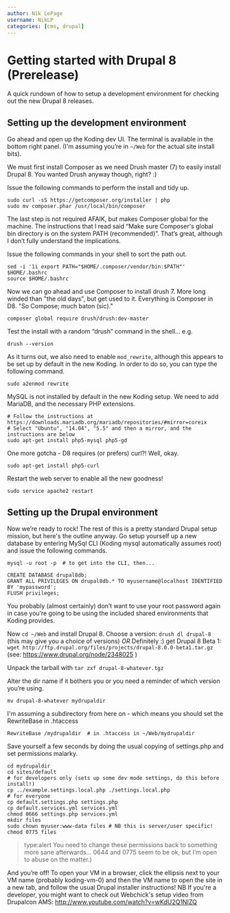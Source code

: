 ```yaml
---
author: Nik LePage
username: NikLP
categories: [cms, drupal]
---
```


# Getting started with Drupal 8 (Prerelease)

A quick rundown of how to setup a development environment for checking out the new Drupal 8 releases.

## Setting up the development environment

Go ahead and open up the Koding dev UI. The terminal is available in the bottom right panel. (I'm assuming you’re in `~/Web` for the actual site install bits).

We must first install Composer as we need Drush master (7) to easily install Drupal 8. You wanted Drush anyway though, right? :)

Issue the following commands to perform the install and tidy up.

    sudo curl -sS https://getcomposer.org/installer | php
    sudo mv composer.phar /usr/local/bin/composer

The last step is not required AFAIK, but makes Composer global for the machine. The instructions that I read said “Make sure Composer's global bin directory is on the system PATH (recommended)”. That’s great, although I don’t fully understand the implications.

Issue the following commands in your shell to sort the path out.

    sed -i '1i export PATH="$HOME/.composer/vendor/bin:$PATH"' $HOME/.bashrc
    source $HOME/.bashrc

Now we can go ahead and use Composer to install drush 7. More long winded than "the old days", but get used to it. Everything is Composer in D8. "So Compose; much baton (sic)."

    composer global require drush/drush:dev-master

Test the install with a random “drush” command in the shell... e.g.

    drush --version

As it turns out, we also need to enable `mod_rewrite`, although this appears to be set up by default in the new Koding. In order to do so, you can type the following command.

    sudo a2enmod rewrite

MySQL is not installed by default in the new Koding setup. We need to add MariaDB, and the necessary PHP extensions.

    # Follow the instructions at https://downloads.mariadb.org/mariadb/repositories/#mirror=coreix
    # Select "Ubuntu", "14.04", "5.5" and then a mirror, and the instructions are below
    sudo apt-get install php5-mysql php5-gd

One more gotcha - D8 requires (or prefers) curl?! Well, okay.

    sudo apt-get install php5-curl

Restart the web server to enable all the new goodness!

    sudo service apache2 restart

## Setting up the Drupal environment

Now we’re ready to rock! The rest of this is a pretty standard Drupal setup mission, but here's the outline anyway. Go setup yourself up a new database by entering MySql CLI (Koding mysql automatically assumes root) and issue the following commands.

    mysql -u root -p  # to get into the CLI, then...

    CREATE DATABASE drupal8db;
    GRANT ALL PRIVILEGES ON drupal8db.* TO myusername@localhost IDENTIFIED BY 'mypassword';
    FLUSH privileges;

You probably (almost certainly) don’t want to use your root password again in case you’re going to be using the included shared environments that Koding provides.

Now `cd ~/Web` and install Drupal 8.
Choose a version: `drush dl drupal-8` (this may give you a choice of versions)
*OR* Definitely :) get Drupal 8 Beta 1: `wget http://ftp.drupal.org/files/projects/drupal-8.0.0-beta1.tar.gz` (see: https://www.drupal.org/node/2348025 )

Unpack the tarball with `tar zxf drupal-8-whatever.tgz`

Alter the dir name if it bothers you or you need a reminder of which version you’re using.

    mv drupal-8-whatever mydrupaldir

I'm assuming a subdirectory from here on - which means you should set the RewriteBase in .htaccess

    RewriteBase /mydrupaldir  # in .htaccess in ~/Web/mydrupaldir

Save yourself a few seconds by doing the usual copying of settings.php and set permissions malarky.

    cd mydrupaldir
    cd sites/default
    # for developers only (sets up some dev mode settings, do this before install!)
    cp ../example.settings.local.php ./settings.local.php
    # for everyone
    cp default.settings.php settings.php
    cp default.services.yml services.yml
    chmod 0666 settings.php services.yml
    mkdir files
    sudo chown myuser:www-data files # NB this is server/user specific!
    chmod 0775 files

> type:alert
> You need to change these permissions back to something more sane afterwards… 0644 and 0775 seem to be ok, but I’m open to abuse on the matter.)

And you’re off! To open your VM in a browser, click the ellipsis next to your VM name (probably koding-vm-0) and then the VM name to open the site in a new tab, and follow the usual Drupal installer instructions! NB If you're a developer, you might want to check out Webchick's setup video from Drupalcon AMS: http://www.youtube.com/watch?v=wKdU2Q1NIZQ
